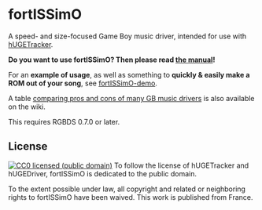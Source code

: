 # fortISSimO

A speed- and size-focused Game Boy music driver, intended for use with [hUGETracker](https://nickfa.ro/index.php/HUGETracker).

**Do you want to use fortISSimO? Then please read [the manual](https://eldred.fr/fortISSimO)!**

For an **example of usage**, as well as something to **quickly & easily make a ROM out of your song**, see [fortISSimO-demo](https://github.com/ISSOtm/fortISSimO-demo).

A table [comparing pros and cons of many GB music drivers](https://github.com/ISSOtm/fortISSimO/wiki/Drivers-comparison) is also available on the wiki.

This requires RGBDS 0.7.0 or later.

## License

[![CC0 licensed (public domain)](https://licensebuttons.net/p/zero/1.0/80x15.png)](http://creativecommons.org/publicdomain/zero/1.0/)
To follow the license of hUGETracker and hUGEDriver, fortISSimO is dedicated to the public domain.

<p xmlns:dct="http://purl.org/dc/terms/" xmlns:vcard="http://www.w3.org/2001/vcard-rdf/3.0#">
  To the extent possible under law, all copyright and related or neighboring rights to
  <span property="dct:title">fortISSimO</span> have been waived.
  This work is published from <span property="vcard:Country" datatype="dct:ISO3166" content="FR" about="https://eldred.fr">France</span>.
</p>
